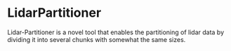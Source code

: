 # LidarPartitioner
Lidar-Partitioner is a novel tool that enables the partitioning of lidar data by dividing it into several chunks with somewhat the same sizes.
